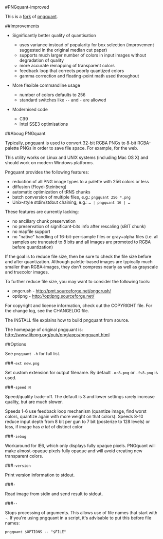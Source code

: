 #PNGquant-improved

This is a [fork](http://pornel.net/pngquant) of [pngquant](http://www.libpng.org/pub/png/apps/pngquant.html).

##Improvements

* Significantly better quality of quantisation

  - uses variance instead of popularity for box selection (improvement suggested in the original median cut paper)
  - supports much larger number of colors in input images without degradation of quality
  - more accurate remapping of transparent colors
  - feedback loop that corrects poorly quantized colors
  - gamma correction and floating-point math used throughout

* More flexible commandline usage

  - number of colors defaults to 256
  - standard switches like `--` and `-` are allowed

* Modernised code

  - C99
  - Intel SSE3 optimisations

##Aboug PNGquant

Typically, pngquant is used to convert 32-bit RGBA PNGs to 8-bit RGBA-palette
PNGs in order to save file space. For example, for the web.

This utility works on Linux and UNIX systems (including Mac OS X) and should
work on modern Windows platforms.

Pngquant provides the following features:

- reduction of all PNG image types to a palette with 256 colors or less
- diffusion (Floyd-Steinberg)
- automatic optimization of tRNS chunks
- batch conversion of multiple files, e.g.: `pngquant 256 *.png`
- Unix-style stdin/stdout chaining, e.g.: `… | pngquant 16 | …`

These features are currently lacking:

- no ancillary chunk preservation
- no preservation of significant-bits info after rescaling (sBIT chunk)
- no mapfile support
- no "native" handling of 16-bit-per-sample files or gray+alpha files
  (i.e. all samples are truncated to 8 bits and all images are promoted
  to RGBA before quantization)

If the goal is to reduce file size, then be sure to check the file size before
and after quantization. Although palette-based images are typically much smaller
than RGBA-images, they don't compress nearly as well as grayscale and truecolor
images.

To further reduce file size, you may want to consider the following tools:

- pngcrush - http://pmt.sourceforge.net/pngcrush/
- optipng  - http://optipng.sourceforge.net/

For copyright and license information, check out the COPYRIGHT file. For the
change log, see the CHANGELOG file.

The INSTALL file explains how to build pngquant from source.

The homepage of original pngquant is:
http://www.libpng.org/pub/png/apps/pngquant.html

##Options

See `pngquant -h` for full list.

###`-ext new.png`

Set custom extension for output filename. By default `-or8.png` or `-fs8.png` is used.

###`-speed N`

Speed/quality trade-off. The default is 3 and lower settings rarely increase quality, but are much slower.

Speeds 1-6 use feedback loop mechanism (quantize image, find worst colors, quantize again with more weight on that colors).
Speeds 8-10 reduce input depth from 8 bit per gun to 7 bit (posterize to 128 levels) or less, if image has *a lot* of distinct color

###`-iebug`

Workaround for IE6, which only displays fully opaque pixels. PNGquant will make almost-opaque pixels fully opaque and will avoid creating new transparent colors.

###`-version`

Print version information to stdout.

###`-`

Read image from stdin and send result to stdout.

###`--`

Stops processing of arguments. This allows use of file names that start with `-`. If you're using pngquant in a script, it's advisable to put this before file names:

    pngquant $OPTIONS -- "$FILE"

